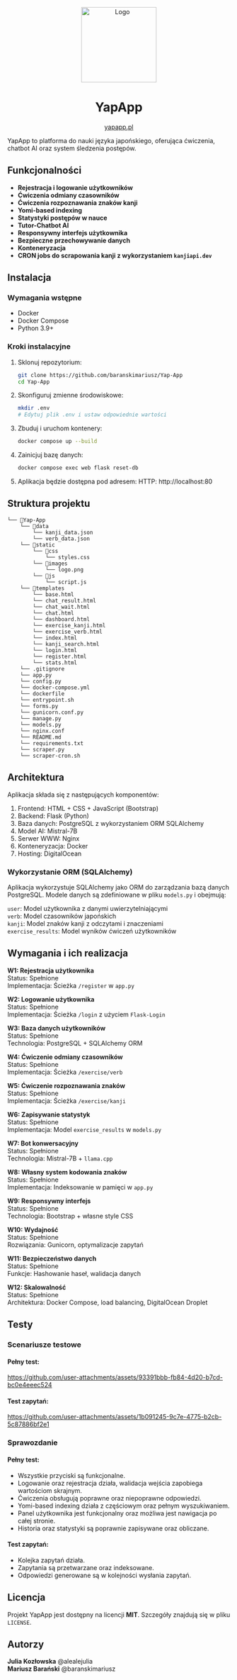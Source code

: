 <p align="center">
  <a href="http://yapapp.pl"><img src="http://www.yapapp.pl/static/images/logo-2.png" alt="Logo" height=170></a>
</p>

<h1 align="center">YapApp</h1>

<p align="center"><a href="http://yapapp.pl/">yapapp.pl</a></p>

<div align="center">

</div>

YapApp to platforma do nauki języka japońskiego, oferująca ćwiczenia, chatbot AI oraz system śledzenia postępów.

## Funkcjonalności

- **Rejestracja i logowanie użytkowników**
- **Ćwiczenia odmiany czasowników**
- **Ćwiczenia rozpoznawania znaków kanji**
- **Yomi-based indexing**
- **Statystyki postępów w nauce**
- **Tutor-Chatbot AI**
- **Responsywny interfejs użytkownika**
- **Bezpieczne przechowywanie danych**
- **Konteneryzacja**
- **CRON jobs do scrapowania kanji z wykorzystaniem `kanjiapi.dev`**

## Instalacja

### Wymagania wstępne

- Docker
- Docker Compose
- Python 3.9+

### Kroki instalacyjne

1. Sklonuj repozytorium:
   ```bash
   git clone https://github.com/baranskimariusz/Yap-App
   cd Yap-App
   ```
2. Skonfiguruj zmienne środowiskowe:
   ```bash
   mkdir .env
   # Edytuj plik .env i ustaw odpowiednie wartości
   ```
3. Zbuduj i uruchom kontenery:
   ```bash
   docker compose up --build
   ```
4. Zainicjuj bazę danych:
   ```bash
   docker compose exec web flask reset-db
   ```
5. Aplikacja będzie dostępna pod adresem:
   HTTP: http://localhost:80

## Struktura projektu

```
└── 📁Yap-App
    └── 📁data
        └── kanji_data.json
        └── verb_data.json
    └── 📁static
        └── 📁css
            └── styles.css
        └── 📁images
            └── logo.png
        └── 📁js
            └── script.js
    └── 📁templates
        └── base.html
        └── chat_result.html
        └── chat_wait.html
        └── chat.html
        └── dashboard.html
        └── exercise_kanji.html
        └── exercise_verb.html
        └── index.html
        └── kanji_search.html
        └── login.html
        └── register.html
        └── stats.html
    └── .gitignore
    └── app.py
    └── config.py
    └── docker-compose.yml
    └── dockerfile
    └── entrypoint.sh
    └── forms.py
    └── gunicorn.conf.py
    └── manage.py
    └── models.py
    └── nginx.conf
    └── README.md
    └── requirements.txt
    └── scraper.py
    └── scraper-cron.sh
```

## Architektura

Aplikacja składa się z następujących komponentów:

1. Frontend: HTML + CSS + JavaScript (Bootstrap)
2. Backend: Flask (Python)
3. Baza danych: PostgreSQL z wykorzystaniem ORM SQLAlchemy
4. Model AI: Mistral-7B
5. Serwer WWW: Nginx
6. Konteneryzacja: Docker
7. Hosting: DigitalOcean

### Wykorzystanie ORM (SQLAlchemy)

Aplikacja wykorzystuje SQLAlchemy jako ORM do zarządzania bazą danych PostgreSQL. Modele danych są zdefiniowane w pliku `models.py` i obejmują:<br>

`user`: Model użytkownika z danymi uwierzytelniającymi<br>
`verb`: Model czasowników japońskich<br>
`kanji`: Model znaków kanji z odczytami i znaczeniami<br>
`exercise_results`: Model wyników ćwiczeń użytkowników

## Wymagania i ich realizacja

**W1: Rejestracja użytkownika**<br>
Status: Spełnione<br>
Implementacja: Ścieżka `/register` w `app.py`

**W2: Logowanie użytkownika**<br>
Status: Spełnione<br>
Implementacja: Ścieżka `/login` z użyciem `Flask-Login`

**W3: Baza danych użytkowników**<br>
Status: Spełnione<br>
Technologia: PostgreSQL + SQLAlchemy ORM

**W4: Ćwiczenie odmiany czasowników**<br>
Status: Spełnione<br>
Implementacja: Ścieżka `/exercise/verb`

**W5: Ćwiczenie rozpoznawania znaków**<br>
Status: Spełnione<br>
Implementacja: Ścieżka `/exercise/kanji`

**W6: Zapisywanie statystyk**<br>
Status: Spełnione<br>
Implementacja: Model `exercise_results` w `models.py`

**W7: Bot konwersacyjny**<br>
Status: Spełnione<br>
Technologia: Mistral-7B + `llama.cpp`

**W8: Własny system kodowania znaków**<br>
Status: Spełnione<br>
Implementacja: Indeksowanie w pamięci w `app.py`

**W9: Responsywny interfejs**<br>
Status: Spełnione<br>
Technologia: Bootstrap + własne style CSS

**W10: Wydajność**<br>
Status: Spełnione<br>
Rozwiązania: Gunicorn, optymalizacje zapytań

**W11: Bezpieczeństwo danych**<br>
Status: Spełnione<br>
Funkcje: Hashowanie haseł, walidacja danych

**W12: Skalowalność**<br>
Status: Spełnione<br>
Architektura: Docker Compose, load balancing, DigitalOcean Droplet

## Testy

### Scenariusze testowe

#### Pełny test:<br>
https://github.com/user-attachments/assets/93391bbb-fb84-4d20-b7cd-bc0e4eeec524

#### Test zapytań:<br>
https://github.com/user-attachments/assets/1b091245-9c7e-4775-b2cb-5c87886bf2e1

### Sprawozdanie

#### Pełny test:
- Wszystkie przyciski są funkcjonalne.
- Logowanie oraz rejestracja działa, walidacja wejścia zapobiega wartościom skrajnym.
- Ćwiczenia obsługują poprawne oraz niepoprawne odpowiedzi.
- Yomi-based indexing działa z częściowym oraz pełnym wyszukiwaniem.
- Panel użytkownika jest funkcjonalny oraz możliwa jest nawigacja po całej stronie.
- Historia oraz statystyki są poprawnie zapisywane oraz obliczane.

#### Test zapytań:
- Kolejka zapytań działa.
- Zapytania są przetwarzane oraz indeksowane.
- Odpowiedzi generowane są w kolejności wysłania zapytań.

## Licencja

Projekt YapApp jest dostępny na licencji **MIT**. Szczegóły znajdują się w pliku `LICENSE`.

## Autorzy

**Julia Kozłowska** @alealejulia <br>
**Mariusz Barański** @baranskimariusz

